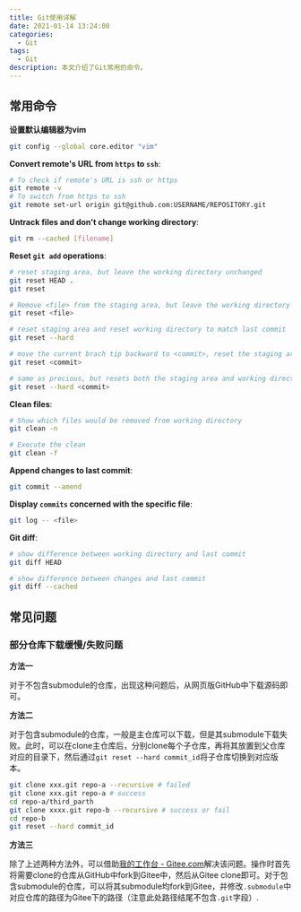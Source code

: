 ```yaml
---
title: Git使用详解
date: 2021-01-14 13:24:00
categories:
  - Git
tags:
  - Git
description: 本文介绍了Git常用的命令。
---
```




## 常用命令

**设置默认编辑器为vim**

```bash
git config --global core.editor "vim"
```

**Convert remote's URL from `https` to `ssh`**:

```bash
# To check if remote's URL is ssh or https
git remote -v
# To switch from https to ssh
git remote set-url origin git@github.com:USERNAME/REPOSITORY.git
```

**Untrack files and don't change working directory**:

```bash
git rm --cached [filename]
```

**Reset `git add` operations**:

```bash
# reset staging area, but leave the working directory unchanged
git reset HEAD .
git reset

# Remove <file> from the staging area, but leave the working directory unchanged
git reset <file>

# reset staging area and reset working directory to match last commit
git reset --hard

# move the current brach tip backward to <commit>, reset the staging area to match, but leave the working directory alone
git reset <commit>

# same as precious, but resets both the staging area and working directory
git reset --hard <commit>
```

**Clean files**:

```bash
# Show which files would be removed from working directory
git clean -n

# Execute the clean
git clean -f
```

**Append changes to last commit**:

```bash
git commit --amend
```

**Display `commits` concerned with the specific file**:

```bash
git log -- <file>
```

**Git diff**:

```bash
# show difference between working directory and last commit
git diff HEAD

# show difference between changes and last commit
git diff --cached
```

## 常见问题

### 部分仓库下载缓慢/失败问题

**方法一**

对于不包含submodule的仓库，出现这种问题后，从网页版GitHub中下载源码即可。

**方法二**

对于包含submodule的仓库，一般是主仓库可以下载，但是其submodule下载失败。此时，可以在clone主仓库后，分别clone每个子仓库，再将其放置到父仓库对应的目录下，然后通过`git reset --hard commit_id`将子仓库切换到对应版本。

```bash
git clone xxx.git repo-a --recursive # failed
git clone xxx.git repo-a # success
cd repo-a/third_parth
git clone xxxx.git repo-b --recursive # success or fail
cd repo-b
git reset --hard commit_id
```

**方法三**

除了上述两种方法外，可以借助[我的工作台 - Gitee.com](https://gitee.com/)解决该问题。操作时首先将需要clone的仓库从GitHub中fork到Gitee中，然后从Gitee clone即可。对于包含submodule的仓库，可以将其submodule均fork到Gitee，并修改`.submodule`中对应仓库的路径为Gitee下的路径（注意此处路径结尾不包含`.git`字段）.
